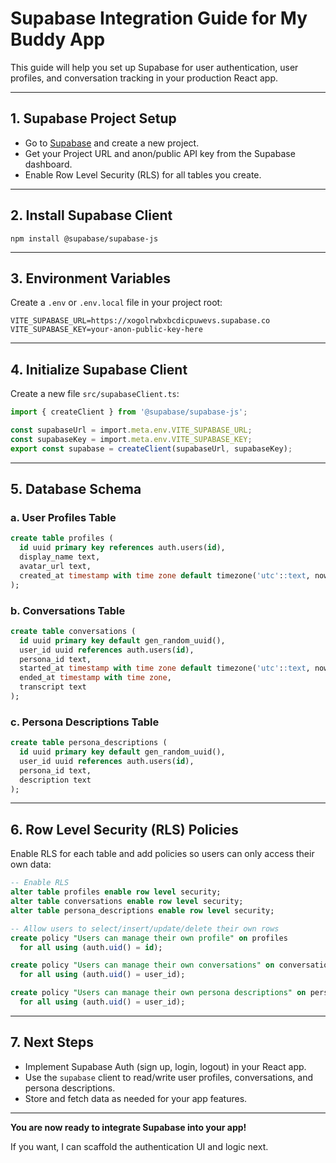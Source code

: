 # Supabase Integration Guide for My Buddy App

This guide will help you set up Supabase for user authentication, user profiles, and conversation tracking in your production React app.

---

## 1. Supabase Project Setup

- Go to [Supabase](https://supabase.com/) and create a new project.
- Get your Project URL and anon/public API key from the Supabase dashboard.
- Enable Row Level Security (RLS) for all tables you create.

---

## 2. Install Supabase Client

```
npm install @supabase/supabase-js
```

---

## 3. Environment Variables

Create a `.env` or `.env.local` file in your project root:

```
VITE_SUPABASE_URL=https://xogolrwbxbcdicpuwevs.supabase.co
VITE_SUPABASE_KEY=your-anon-public-key-here
```

---

## 4. Initialize Supabase Client

Create a new file `src/supabaseClient.ts`:

```ts
import { createClient } from '@supabase/supabase-js';

const supabaseUrl = import.meta.env.VITE_SUPABASE_URL;
const supabaseKey = import.meta.env.VITE_SUPABASE_KEY;
export const supabase = createClient(supabaseUrl, supabaseKey);
```

---

## 5. Database Schema

### a. User Profiles Table

```sql
create table profiles (
  id uuid primary key references auth.users(id),
  display_name text,
  avatar_url text,
  created_at timestamp with time zone default timezone('utc'::text, now())
);
```

### b. Conversations Table

```sql
create table conversations (
  id uuid primary key default gen_random_uuid(),
  user_id uuid references auth.users(id),
  persona_id text,
  started_at timestamp with time zone default timezone('utc'::text, now()),
  ended_at timestamp with time zone,
  transcript text
);
```

### c. Persona Descriptions Table

```sql
create table persona_descriptions (
  id uuid primary key default gen_random_uuid(),
  user_id uuid references auth.users(id),
  persona_id text,
  description text
);
```

---

## 6. Row Level Security (RLS) Policies

Enable RLS for each table and add policies so users can only access their own data:

```sql
-- Enable RLS
alter table profiles enable row level security;
alter table conversations enable row level security;
alter table persona_descriptions enable row level security;

-- Allow users to select/insert/update/delete their own rows
create policy "Users can manage their own profile" on profiles
  for all using (auth.uid() = id);

create policy "Users can manage their own conversations" on conversations
  for all using (auth.uid() = user_id);

create policy "Users can manage their own persona descriptions" on persona_descriptions
  for all using (auth.uid() = user_id);
```

---

## 7. Next Steps

- Implement Supabase Auth (sign up, login, logout) in your React app.
- Use the `supabase` client to read/write user profiles, conversations, and persona descriptions.
- Store and fetch data as needed for your app features.

---

**You are now ready to integrate Supabase into your app!**

If you want, I can scaffold the authentication UI and logic next.
